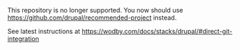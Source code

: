 This repository is no longer supported. You now should use https://github.com/drupal/recommended-project instead.

See latest instructions at https://wodby.com/docs/stacks/drupal/#direct-git-integration
